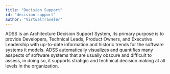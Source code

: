 ```yaml
---
title: "Decision Support"
id: "decision-support" 
author: "VirtualTraveler"
---
```

ADSS is an Architecture Decision Support System, its primary purpose is to provide Developers, Technical Leads, Product Owners, and Executive Leadership with up-to-date information and historic trends for the software systems it models. ADSS automatically visualizes and quantifies many asspects of software systems that are usually obscure and difficult to assess, in doing so, it supports stratigic and technical decision making at all levels in the organization. 